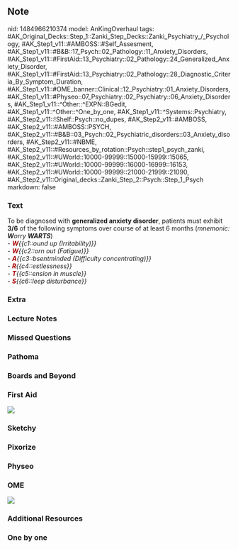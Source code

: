 ## Note
nid: 1484966210374
model: AnKingOverhaul
tags: #AK_Original_Decks::Step_1::Zanki_Step_Decks::Zanki_Psychiatry_/_Psychology, #AK_Step1_v11::#AMBOSS::#Self_Assesment, #AK_Step1_v11::#B&B::17_Psych::02_Pathology::11_Anxiety_Disorders, #AK_Step1_v11::#FirstAid::13_Psychiatry::02_Pathology::24_Generalized_Anxiety_Disorder, #AK_Step1_v11::#FirstAid::13_Psychiatry::02_Pathology::28_Diagnostic_Criteria_By_Symptom_Duration, #AK_Step1_v11::#OME_banner::Clinical::12_Psychiatry::01_Anxiety_Disorders, #AK_Step1_v11::#Physeo::07_Psychiatry::02_Psychiatry::06_Anxiety_Disorders, #AK_Step1_v11::^Other::^EXPN::BGedit, #AK_Step1_v11::^Other::^One_by_one, #AK_Step1_v11::^Systems::Psychiatry, #AK_Step2_v11::!Shelf::Psych::no_dupes, #AK_Step2_v11::#AMBOSS, #AK_Step2_v11::#AMBOSS::PSYCH, #AK_Step2_v11::#B&B::03_Psych::02_Psychiatric_disorders::03_Anxiety_disorders, #AK_Step2_v11::#NBME, #AK_Step2_v11::#Resources_by_rotation::Psych::step1_psych_zanki, #AK_Step2_v11::#UWorld::10000-99999::15000-15999::15065, #AK_Step2_v11::#UWorld::10000-99999::16000-16999::16153, #AK_Step2_v11::#UWorld::10000-99999::21000-21999::21090, #AK_Step2_v11::Original_decks::Zanki_Step_2::Psych::Step_1_Psych
markdown: false

### Text
<div>
  To be diagnosed with <b>generalized anxiety disorder</b>,
  patients must exhibit <b>3/6</b> of the following symptoms over
  course of at least 6 months (<i>mnemonic:</i> <b style=
  "font-style: italic;">W</b><i>orry</i> <b style=
  "font-style: italic;">WARTS</b>)
</div>
<div style="centerbox">
  <div class="mnemonics">
    <div>
      <div>
        <i>- <b><font color="#AA0000">W</font></b>{{c1::ound up
        (Irritability)}}</i>
      </div>
      <div>
        <i>- <b><font color="#AA0000">W</font></b>{{c2::orn out
        (Fatigue)}}</i>
      </div>
      <div>
        <i>- <b><font color="#AA0000">A</font></b>{{c3::bsentminded
        (Difficulty concentrating)}}</i>
      </div>
      <div>
        <i>- <b><font color=
        "#AA0000">R</font></b>{{c4::estlessness}}</i>
      </div>
      <div>
        <i>- <b><font color="#AA0000">T</font></b>{{c5::ension in
        muscle}}</i>
      </div>
      <div>
        <i>- <b><font color="#AA0000">S</font></b>{{c6::leep
        disturbance}}</i>
      </div>
    </div>
  </div>
</div>

### Extra


### Lecture Notes


### Missed Questions


### Pathoma


### Boards and Beyond


### First Aid
<img src="tmp5MjJWx.png">

### Sketchy


### Pixorize


### Physeo


### OME
<div class="ome-widget">
  <a href=
  "https://onlinemeded.org/spa/psychiatry/anxiety-disorders/acquire?ref=anki">
  <img src="_OME_AnkiFlashcards_Lesson_2.png"></a>
</div>

### Additional Resources


### One by one

